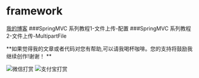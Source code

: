 # framework
[我的博客](http://blog.csdn.net/je_ge "JE-GE的浆糊") 
###SpringMVC 系列教程1-文件上传-配置
###SpringMVC 系列教程2-文件上传-MultipartFile


**如果觉得我的文章或者代码对您有帮助,可以请我喝杯咖啡。您的支持将鼓励我继续创作!谢谢！ **


![](http://img.blog.csdn.net/20161120140715209 "微信打赏")
![](http://img.blog.csdn.net/20161120140741975 "支付宝打赏")
